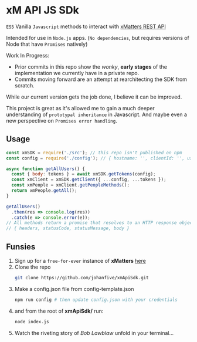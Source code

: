 # xM API JS SDk
`ES5` Vanilla `Javascript` methods to interact with [xMatters REST API](https://help.xmatters.com/xmapi/index.html#xmatters-rest-api)

Intended for use in `Node.js` apps. (`No dependencies`, but requires versions of Node that have `Promises` natively)

Work In Progress:
+ Prior commits in this repo show the *wonky*, **early stages** of the implementation we currently have in a private repo.
+ Commits moving forward are an attempt at rearchitecting the SDK from scratch.

While our current version gets the job done, I believe it can be improved.

This project is great as it's allowed me to gain a much deeper understanding of `prototypal inheritance` in Javascript.
And maybe even a new perspective on `Promises error handling`.

## Usage
```js
const xmSDK = require('./src'); // this repo isn't published on npm
const config = require('./config'); // { hostname: '', clientId: '', username: '', password: '' }

async function getAllUsers() {
  const { body: tokens } = await xmSDK.getTokens(config);
  const xmClient = xmSDK.getClient({ ...config, ...tokens });
  const xmPeople = xmClient.getPeopleMethods();
  return xmPeople.getAll();
}

getAllUsers()
  .then(res => console.log(res))
  .catch(e => console.error(e));
// All methods return a promise that resolves to an HTTP response object like:
// { headers, statusCode, statusMessage, body }
```

## Funsies
1. Sign up for a `free-for-ever` instance of **xMatters** [here](https://www.xmatters.com/free-2)
2. Clone the repo
    ```sh
    git clone https://github.com/johanfive/xmApiSdk.git
    ```
3. Make a config.json file from config-template.json
    ```sh
    npm run config # then update config.json with your credentials
    ```
4. and from the root of **xmApiSdk/** run:
    ```sh
    node index.js
    ```
5. Watch the riveting story of *Bob Lawblaw* unfold in your terminal...